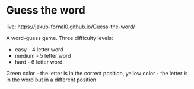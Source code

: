 # Guess the word

live: https://jakub-fornal0.github.io/Guess-the-word/

A word-guess game. 
Three difficulty levels: 
 * easy - 4 letter word
 * medium - 5 letter word
 * hard - 6 letter word.

Green color - the letter is in the correct position, yellow color - the letter is in the word but in a different position.
 
